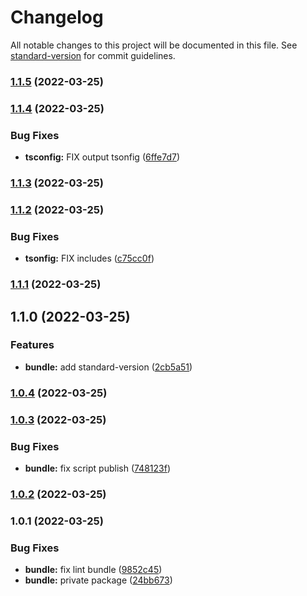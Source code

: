 # Changelog

All notable changes to this project will be documented in this file. See [standard-version](https://github.com/conventional-changelog/standard-version) for commit guidelines.

### [1.1.5](https://github.com/stephen-shopopop/ts-config/compare/v1.1.4...v1.1.5) (2022-03-25)

### [1.1.4](https://github.com/stephen-shopopop/ts-config/compare/v1.1.3...v1.1.4) (2022-03-25)


### Bug Fixes

* **tsconfig:** FIX output tsonfig ([6ffe7d7](https://github.com/stephen-shopopop/ts-config/commit/6ffe7d7d7ca0c30e0c60c495d1357f586e8a472d))

### [1.1.3](https://github.com/stephen-shopopop/ts-config/compare/v1.1.2...v1.1.3) (2022-03-25)

### [1.1.2](https://github.com/stephen-shopopop/ts-config/compare/v1.1.1...v1.1.2) (2022-03-25)


### Bug Fixes

* **tsonfig:** FIX includes ([c75cc0f](https://github.com/stephen-shopopop/ts-config/commit/c75cc0f1d667d5d196d6588e5d97736119e06f78))

### [1.1.1](https://github.com/stephen-shopopop/ts-config/compare/v1.1.0...v1.1.1) (2022-03-25)

## 1.1.0 (2022-03-25)


### Features

* **bundle:** add standard-version ([2cb5a51](https://github.com/stephen-shopopop/ts-config/commit/2cb5a51fe6fff2df340453bc9f1c9c0c5e7d1240))

### [1.0.4](https://github.com/stephen-shopopop/eslint-config/compare/v1.0.3...v1.0.4) (2022-03-25)

### [1.0.3](https://github.com/stephen-shopopop/eslint-config/compare/v1.0.2...v1.0.3) (2022-03-25)


### Bug Fixes

* **bundle:** fix script publish ([748123f](https://github.com/stephen-shopopop/eslint-config/commit/748123f3a59266ad55a2e22fc49f3ebfaf0b1c6f))

### [1.0.2](https://github.com/stephen-shopopop/eslint-config/compare/v1.0.1...v1.0.2) (2022-03-25)

### 1.0.1 (2022-03-25)


### Bug Fixes

* **bundle:** fix lint bundle ([9852c45](https://github.com/stephen-shopopop/eslint-config/commit/9852c4518d77af805e51727b3b4a73b2a022306f))
* **bundle:** private package ([24bb673](https://github.com/stephen-shopopop/eslint-config/commit/24bb67336ba1ec804f00ff0b61c62fc65af1b1de))
